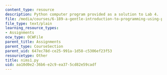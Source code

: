 ```yaml
---
content_type: resource
description: Python computer program provided as a solution to Lab 4.
file: /media/courses/6-189-a-gentle-introduction-to-programming-using-python-january-iap-2008/aa10d0e236b6e2c9ea375cd82e59cadf_nims1.py
file_type: text/plain
learning_resource_types:
- Assignments
ocw_type: OCWFile
parent_title: Assignments
parent_type: CourseSection
parent_uid: 647ec78d-ce25-991a-1d58-c5306ef23f53
resourcetype: Other
title: nims1.py
uid: aa10d0e2-36b6-e2c9-ea37-5cd82e59cadf
---
```

